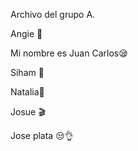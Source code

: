 Archivo del grupo A.


Angie 🦄

Mi nombre es Juan Carlos😪

Siham 😤

Natalia🌸

Josue 🎬


Jose plata 😒👌